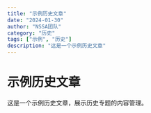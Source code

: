 ```yaml
---
title: "示例历史文章"
date: "2024-01-30"
author: "NSSA团队"
category: "历史"
tags: ["示例", "历史"]
description: "这是一个示例历史文章"
---
```


# 示例历史文章

这是一个示例历史文章，展示历史专题的内容管理。

